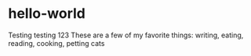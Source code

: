 # hello-world
Testing testing 123
These are a few of my favorite things: writing, eating, reading, cooking, petting cats

